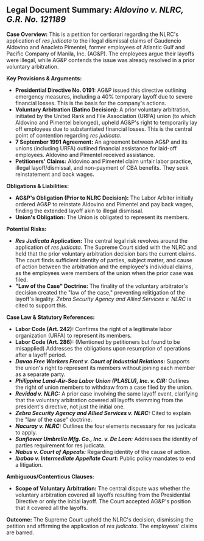 ## Legal Document Summary: *Aldovino v. NLRC, G.R. No. 121189*

**Case Overview:** This is a petition for certiorari regarding the NLRC's application of *res judicata* to the illegal dismissal claims of Gaudencio Aldovino and Anacleto Pimentel, former employees of Atlantic Gulf and Pacific Company of Manila, Inc. (AG&P). The employees argue their layoffs were illegal, while AG&P contends the issue was already resolved in a prior voluntary arbitration.

**Key Provisions & Arguments:**

*   **Presidential Directive No. 0191:** AG&P issued this directive outlining emergency measures, including a 40% temporary layoff due to severe financial losses. This is the basis for the company's actions.
*   **Voluntary Arbitration (Batino Decision):** A prior voluntary arbitration, initiated by the United Rank and File Association (URFA) union (to which Aldovino and Pimentel belonged), upheld AG&P's right to temporarily lay off employees due to substantiated financial losses. This is the central point of contention regarding *res judicata*.
*   **7 September 1991 Agreement:** An agreement between AG&P and its unions (including URFA) outlined financial assistance for laid-off employees. Aldovino and Pimentel received assistance.
*   **Petitioners' Claims:** Aldovino and Pimentel claim unfair labor practice, illegal layoff/dismissal, and non-payment of CBA benefits. They seek reinstatement and back wages.

**Obligations & Liabilities:**

*   **AG&P's Obligation (Prior to NLRC Decision):**  The Labor Arbiter initially ordered AG&P to reinstate Aldovino and Pimentel and pay back wages, finding the extended layoff akin to illegal dismissal.
*   **Union's Obligation:** The Union is obligated to represent its members.

**Potential Risks:**

*   ***Res Judicata* Application:** The central legal risk revolves around the application of *res judicata*. The Supreme Court sided with the NLRC and held that the prior voluntary arbitration decision bars the current claims. The court finds sufficient identity of parties, subject matter, and cause of action between the arbitration and the employee's individual claims, as the employees were members of the union when the prior case was filed.
*   **"Law of the Case" Doctrine:** The finality of the voluntary arbitrator's decision created the "law of the case," preventing relitigation of the layoff's legality. *Zebra Security Agency and Allied Services v. NLRC* is cited to support this.

**Case Law & Statutory References:**

*   **Labor Code (Art. 242):** Confirms the right of a legitimate labor organization (URFA) to represent its members.
*   **Labor Code (Art. 286):**  (Mentioned by petitioners but found to be misapplied) Addresses the obligations upon resumption of operations after a layoff period.
*   ***Davao Free Workers Front v. Court of Industrial Relations:***  Supports the union's right to represent its members without joining each member as a separate party.
*   ***Philippine Land-Air-Sea Labor Union (PLASLU), Inc. v. CIR:***  Outlines the right of union members to withdraw from a case filed by the union.
*   ***Revidad v. NLRC:*** A prior case involving the same layoff event, clarifying that the voluntary arbitration covered all layoffs stemming from the president's directive, not just the initial one.
*   ***Zebra Security Agency and Allied Services v. NLRC:***  Cited to explain the "law of the case" doctrine.
*   ***Nacuray v. NLRC:*** Outlines the four elements necessary for res judicata to apply.
*   ***Sunflower Umbrella Mfg. Co., Inc. v. De Leon:*** Addresses the identity of parties requirement for res judicata.
*   ***Nabus v. Court of Appeals:*** Regarding identity of the cause of action.
*   ***Ibabao v. Intermediate Appellate Court:*** Public policy mandates to end a litigation.

**Ambiguous/Contentious Clauses:**

*   **Scope of Voluntary Arbitration:** The central dispute was whether the voluntary arbitration covered all layoffs resulting from the Presidential Directive or only the initial layoff. The Court accepted AG&P's position that it covered all the layoffs.

**Outcome:** The Supreme Court upheld the NLRC's decision, dismissing the petition and affirming the application of *res judicata*. The employees' claims are barred.
